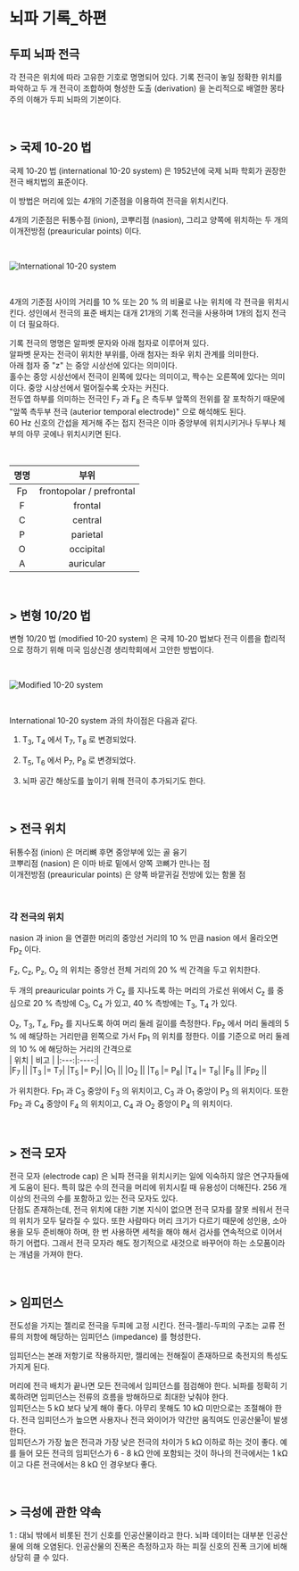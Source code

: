 # 뇌파 기록_하편
## 두피 뇌파 전극
각 전극은 위치에 따라 고유한 기호로 명명되어 있다. 기록 전극이 놓일 정확한 위치를 파악하고 두 개 전극이 조합하여 형성한 도출 (derivation) 을 논리적으로 배열한 몽타주의 이해가 두피 뇌파의 기본이다.

<br>

## > 국제 10-20 법
국제 10-20 법 (international 10-20 system) 은 1952년에 국제 뇌파 학회가 권장한 전극 배치법의 표준이다.

이 방법은 머리에 있는 4개의 기준점을 이용하여 전극을 위치시킨다.

4개의 기준점은 뒤통수점 (inion), 코뿌리점 (nasion), 그리고 양쪽에 위치하는 두 개의 이개전방점 (preauricular points) 이다.  

<br>

![International 10-20 system](https://upload.wikimedia.org/wikipedia/commons/7/70/21_electrodes_of_International_10-20_system_for_EEG.svg)

<br>

4개의 기준점 사이의 거리를 10 % 또는 20 % 의 비율로 나눈 위치에 각 전극을 위치시킨다. 성인에서 전극의 표준 배치는 대개 21개의 기록 전극을 사용하며 1개의 접지 전극이 더 필요하다.

기록 전극의 명명은 알파벳 문자와 아래 첨자로 이루어져 있다.  
알파벳 문자는 전극이 위치한 부위를, 아래 첨자는 좌우 위치 관계를 의미한다.  
아래 첨자 중 "z" 는 중앙 시상선에 있다는 의미이다.  
홀수는 중앙 시상선에서 전극이 왼쪽에 있다는 의미이고, 짝수는 오른쪽에 있다는 의미이다. 중앙 시상선에서 멀어질수록 숫자는 커진다.  
전두엽 하부를 의미하는 전극인 F<sub>7</sub> 과 F<sub>8</sub> 은 측두부 앞쪽의 전위를 잘 포착하기 때문에 "앞쪽 측두부 전극 (auterior temporal electrode)" 으로 해석해도 된다.  
60 Hz 신호의 간섭을 제거해 주는 접지 전극은 이마 중앙부에 위치시키거나 두부나 체부의 아무 곳에나 위치시키면 된다.

<br>

| 명명 | 부위 |
|:---:|:----:|  
|Fp  |frontopolar / prefrontal|
|F   |frontal|
|C   |central|
|P   |parietal|
|O   |occipital|
|A   |auricular|

<br>

## > 변형 10/20 법
변형 10/20 법 (modified 10-20 system) 은 국제 10-20 법보다 전극 이름을 합리적으로 정하기 위해 미국 임상신경 생리학회에서 고안한 방법이다.  

<br>

![Modified 10-20 system](https://upload.wikimedia.org/wikipedia/commons/thumb/f/fb/EEG_10-10_system_with_additional_information.svg/1920px-EEG_10-10_system_with_additional_information.svg.png)

<br>

International 10-20 system 과의 차이점은 다음과 같다.

1. T<sub>3</sub>, T<sub>4</sub> 에서 T<sub>7</sub>, T<sub>8</sub> 로 변경되었다.

2. T<sub>5</sub>, T<sub>6</sub> 에서 P<sub>7</sub>, P<sub>8</sub> 로 변경되었다.

3. 뇌파 공간 해상도를 높이기 위해 전극이 추가되기도 한다.

<br>

## > 전극 위치

뒤통수점 (inion) 은 머리뼈 후면 중앙부에 있는 골 융기  
코뿌리점 (nasion) 은 이마 바로 밑에서 양쪽 코뼈가 만나는 점  
이개전방점 (preauricular points) 은 양쪽 바깥귀길 전방에 있는 함몰 점

<br>

### 각 전극의 위치

nasion 과 inion 을 연결한 머리의 중앙선 거리의 10 % 만큼 nasion 에서 올라오면 Fp<sub>z</sub> 이다.

F<sub>z</sub>, C<sub>z</sub>, P<sub>z</sub>, O<sub>z</sub> 의 위치는 중앙선 전체 거리의 20 % 씩 간격을 두고 위치한다.

두 개의 preauricular points 가 C<sub>z</sub> 를 지나도록 하는 머리의 가로선 위에서 C<sub>z</sub> 를 중심으로 20 % 측방에 C<sub>3</sub>, C<sub>4</sub> 가 있고, 40 % 측방에는 T<sub>3</sub>, T<sub>4</sub> 가 있다.  

O<sub>z</sub>, T<sub>3</sub>, T<sub>4</sub>, Fp<sub>z</sub> 를 지나도록 하여 머리 둘레 길이를 측정한다. Fp<sub>z</sub> 에서 머리 둘레의 5 % 에 해당하는 거리만큼 왼쪽으로 가서 Fp<sub>1</sub> 의 위치를 정한다. 이를 기준으로 머리 둘레의 10 % 에 해당하는 거리의 간격으로  
| 위치 | 비고 |
|:---:|:----:|  
|F<sub>7</sub>  ||
|T<sub>3</sub>  |= T<sub>7</sub>|
|T<sub>5</sub>  |= P<sub>7</sub>|
|O<sub>1</sub>  ||
|O<sub>2</sub>  ||
|T<sub>6</sub>  |= P<sub>8</sub>|
|T<sub>4</sub>  |= T<sub>8</sub>|
|F<sub>8</sub>  ||
|Fp<sub>2</sub> ||

가 위치한다. Fp<sub>1</sub> 과 C<sub>3</sub> 중앙이 F<sub>3</sub> 의 위치이고, C<sub>3</sub> 과 O<sub>1</sub> 중앙이 P<sub>3</sub> 의 위치이다. 또한 Fp<sub>2</sub> 과 C<sub>4</sub> 중앙이 F<sub>4</sub> 의 위치이고, C<sub>4</sub> 과 O<sub>2</sub> 중앙이 P<sub>4</sub> 의 위치이다.  

<br>

## > 전극 모자
전극 모자 (electrode cap) 은 뇌파 전극을 위치시키는 일에 익숙하지 않은 연구자들에게 도움이 된다. 특히 많은 수의 전극을 머리에 위치시킬 때 유용성이 더해진다. 256 개 이상의 전극의 수를 포함하고 있는 전극 모자도 있다.  
단점도 존재하는데, 전극 위치에 대한 기본 지식이 없으면 전극 모자를 잘못 씌워서 전극의 위치가 모두 달라질 수 있다. 또한 사람마다 머리 크기가 다르기 때문에 성인용, 소아용을 모두 준비해야 하며, 한 번 사용하면 세척을 해야 해서 검사를 연속적으로 이어서 하기 어렵다. 그래서 전극 모자라 해도 정기적으로 새것으로 바꾸어야 하는 소모품이라는 개념을 가져야 한다.

<br>

## > 임피던스
전도성을 가지는 젤리로 전극을 두피에 고정 시킨다. 전극-젤리-두피의 구조는 교류 전류의 저항에 해당하는 임피던스 (impedance) 를 형성한다.

임피던스는 본래 저항기로 작용하지만, 젤리에는 전해질이 존재하므로 축전지의 특성도 가지게 된다.  

머리에 전극 배치가 끝나면 모든 전극에서 임피던스를 점검해야 한다. 뇌파를 정확히 기록하려면 임피던스는 전류의 흐름을 방해하므로 최대한 낮춰야 한다.  
임피던스는 5 kΩ 보다 낮게 해야 좋다. 아무리 못해도 10 kΩ 미만으로는 조절해야 한다. 전극 임피던스가 높으면 사용자나 전극 와이어가 약간만 움직여도 인공산물<sup>[1](#인공산물)</sup>이 발생한다.  
임피던스가 가장 높은 전극과 가장 낮은 전극의 차이가 5 kΩ 이하로 하는 것이 좋다. 예를 들어 모든 전극의 임피던스가 6 - 8 kΩ 안에 포함되는 것이 하나의 전극에서는 1 kΩ 이고 다른 전극에서는 8 kΩ 인 경우보다 좋다.

<br>

## > 극성에 관한 약속











<a name="인공산물">1</a> : 대뇌 밖에서 비롯된 전기 신호를 인공산물이라고 한다. 뇌파 데이터는 대부분 인공산물에 의해 오염된다. 인공산물의 진폭은 측정하고자 하는 피질 신호의 진폭 크기에 비해 상당히 클 수 있다.




